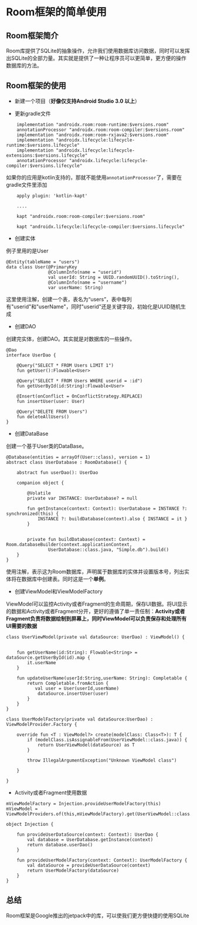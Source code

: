 # Room框架的简单使用

## Room框架简介

Room库提供了SQLite的抽象操作，允许我们使用数据库访问数据，同时可以发挥出SQLite的全部力量。其实就是提供了一种让程序员可以更简单，更方便的操作数据库的方法。

## Room框架的使用

* 新建一个项目（**好像仅支持Android Studio 3.0 以上**）

* 更新gradle文件

```
    implementation "androidx.room:room-runtime:$versions.room"
    annotationProcessor "androidx.room:room-compiler:$versions.room"
    implementation "androidx.room:room-rxjava2:$versions.room"
    implementation "androidx.lifecycle:lifecycle-runtime:$versions.lifecycle"
    implementation "androidx.lifecycle:lifecycle-extensions:$versions.lifecycle"
    annotationProcessor "androidx.lifecycle:lifecycle-compiler:$versions.lifecycle"

```

如果你的应用是kotlin支持的，那就不能使用`annotationProcessor`了，需要在gradle文件里添加

```
    apply plugin: 'kotlin-kapt'

    ....

    kapt "androidx.room:room-compiler:$versions.room"

    kapt "androidx.lifecycle:lifecycle-compiler:$versions.lifecycle"
```

* 创建实体

例子里用的是User

```
@Entity(tableName = "users")
data class User(@PrimaryKey
                @ColumnInfo(name = "userid")
                val userId: String = UUID.randomUUID().toString(),
                @ColumnInfo(name = "username")
                var userName: String)

```

这里使用注解，创建一个表，表名为“users”，表中每列有"userid"和"userName"，同时"userid"还是关键字段，初始化是UUID随机生成

* 创建DAO

创建完实体，创建DAO。其实就是对数据库的一些操作。

```
@Dao
interface UserDao {

    @Query("SELECT * FROM Users LIMIT 1")
    fun getUser():Flowable<User>

    @Query("SELECT * FROM Users WHERE userid = :id")
    fun getUserById(id:String):Flowable<User>

    @Insert(onConflict = OnConflictStrategy.REPLACE)
    fun insertUser(user: User)

    @Query("DELETE FROM Users")
    fun deleteAllUsers()
}
```

* 创建DataBase

创建一个基于User类的DataBase。

```
@Database(entities = arrayOf(User::class), version = 1)
abstract class UserDatabase : RoomDatabase() {

    abstract fun userDao(): UserDao

    companion object {

        @Volatile
        private var INSTANCE: UserDatabase? = null

        fun getInstance(context: Context): UserDatabase = INSTANCE ?: synchronized(this) {
            INSTANCE ?: buildDatabase(context).also { INSTANCE = it }
        }


        private fun buildDatabase(context: Context) = Room.databaseBuilder(context.applicationContext,
                UserDatabase::class.java, "Simple.db").build()
    }
}
```

使用注解，表示这为Room数据库，声明属于数据库的实体并设置版本号，列出实体将在数据库中创建表。同时这是一个**单例**。


* 创建ViewModel和ViewModelFactory

ViewModel可以监控Activity或者Fragment的生命周期，保存UI数据。将UI显示的数据和Activity或者Fragment分开，更好的遵循了单一责任制：**Activity或者Fragment负责将数据绘制到屏幕上，同时ViewModel可以负责保存和处理所有UI需要的数据**

```
class UserViewModel(private val dataSource: UserDao) : ViewModel() {


    fun getUserName(id:String): Flowable<String> = dataSource.getUserById(id).map {
        it.userName
    }

    fun updateUserName(userId:String,userName: String): Completable {
        return Completable.fromAction {
           val user = User(userId,userName)
            dataSource.insertUser(user)
        }
    }
}
```

```
class UserModelFactory(private val dataSource:UserDao) : ViewModelProvider.Factory {

    override fun <T : ViewModel?> create(modelClass: Class<T>): T {
        if (modelClass.isAssignableFrom(UserViewModel::class.java)) {
            return UserViewModel(dataSource) as T
        }

        throw IllegalArgumentException("Unknown ViewModel class")

    }

}
```

* Activity或者Fragment使用数据

```
mViewModelFactory = Injection.provideUserModelFactory(this)
mViewModel = ViewModelProviders.of(this,mViewModelFactory).get(UserViewModel::class.java)
```

```
object Injection {

    fun provideUserDataSource(context: Context): UserDao {
        val database = UserDatabase.getInstance(context)
        return database.userDao()
    }

    fun provideUserModelFactory(context: Context): UserModelFactory {
        val dataSource = provideUserDataSource(context)
        return UserModelFactory(dataSource)
    }
}
```

## 总结

Room框架是Google推出的jetpack中的库，可以使我们更方便快捷的使用SQLite



